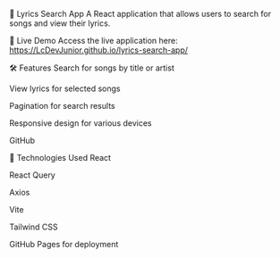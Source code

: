🎵 Lyrics Search App
A React application that allows users to search for songs and view their lyrics.​

🚀 Live Demo
Access the live application here: https://LcDevJunior.github.io/lyrics-search-app/

🛠️ Features
Search for songs by title or artist

View lyrics for selected songs

Pagination for search results

Responsive design for various devices​

GitHub

🧰 Technologies Used
React

React Query

Axios

Vite

Tailwind CSS

GitHub Pages for deployment​
